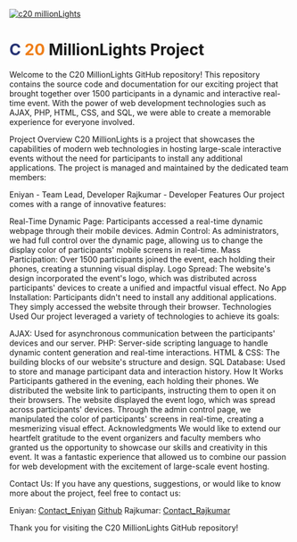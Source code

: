 [![c20 millionLights](https://img.youtube.com/vi/7hU8S8eREqQ/0.jpg)](https://youtu.be/7hU8S8eREqQ?si=86-hibYUlP6yPo54)

# <span style="color: #283474;">C</span> <span style="color: #ef7f1b;">20</span> MillionLights Project



Welcome to the C20 MillionLights GitHub repository! This repository contains the source code and documentation for our exciting project that brought together over 1500 participants in a dynamic and interactive real-time event. With the power of web development technologies such as AJAX, PHP, HTML, CSS, and SQL, we were able to create a memorable experience for everyone involved.

Project Overview
C20 MillionLights is a project that showcases the capabilities of modern web technologies in hosting large-scale interactive events without the need for participants to install any additional applications. The project is managed and maintained by the dedicated team members:

Eniyan - Team Lead, Developer
Rajkumar - Developer
Features
Our project comes with a range of innovative features:

Real-Time Dynamic Page: Participants accessed a real-time dynamic webpage through their mobile devices.
Admin Control: As administrators, we had full control over the dynamic page, allowing us to change the display color of participants' mobile screens in real-time.
Mass Participation: Over 1500 participants joined the event, each holding their phones, creating a stunning visual display.
Logo Spread: The website's design incorporated the event's logo, which was distributed across participants' devices to create a unified and impactful visual effect.
No App Installation: Participants didn't need to install any additional applications. They simply accessed the website through their browser.
Technologies Used
Our project leveraged a variety of technologies to achieve its goals:

AJAX: Used for asynchronous communication between the participants' devices and our server.
PHP: Server-side scripting language to handle dynamic content generation and real-time interactions.
HTML & CSS: The building blocks of our website's structure and design.
SQL Database: Used to store and manage participant data and interaction history.
How It Works
Participants gathered in the evening, each holding their phones.
We distributed the website link to participants, instructing them to open it on their browsers.
The website displayed the event logo, which was spread across participants' devices.
Through the admin control page, we manipulated the color of participants' screens in real-time, creating a mesmerizing visual effect.
Acknowledgments
We would like to extend our heartfelt gratitude to the event organizers and faculty members who granted us the opportunity to showcase our skills and creativity in this event. It was a fantastic experience that allowed us to combine our passion for web development with the excitement of large-scale event hosting.

Contact Us:
If you have any questions, suggestions, or would like to know more about the project, feel free to contact us:

Eniyan: [Contact_Eniyan](https://www.linkedin.com/in/m-k-eniyan-519b95267/)  [Github](https://github.com/EniyanCSE)
Rajkumar: [Contact_Rajkumar](https://www.linkedin.com/in/rajkumarr28/)

Thank you for visiting the C20 MillionLights GitHub repository!
